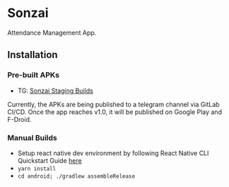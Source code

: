 # Sonzai

Attendance Management App.

## Installation

### Pre-built APKs

+ TG: [Sonzai Staging Builds](https://t.me/sonzai_builds)

Currently, the APKs are being published to a telegram channel via GitLab CI/CD.
Once the app reaches v1.0, it will be published on Google Play and F-Droid.

### Manual Builds

+ Setup react native dev environment by following React Native CLI Quickstart
  Guide [here](https://reactnative.dev/docs/environment-setup)
+ `yarn install`
+ `cd android; ./gradlew assembleRelease`
